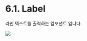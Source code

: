 # 6.1. Label

라인 텍스트를 출력하는 컴포넌트 입니다.

![](https://github.com/asoosoft/spidergen-guidebook/tree/eeac9656bff5b368e79bf9dad544cae218642e17/assets/lbl-comp-00.png)

